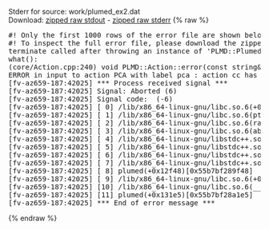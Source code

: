 Stderr for source:  work/plumed_ex2.dat   
Download: [zipped raw stdout](plumed_ex2.dat.plumed.stdout.txt.zip) - [zipped raw stderr](plumed_ex2.dat.plumed.stderr.txt.zip) 
{% raw %}
<pre>
#! Only the first 1000 rows of the error file are shown below
#! To inspect the full error file, please download the zipped raw stderr file above
terminate called after throwing an instance of 'PLMD::Plumed::ExceptionError'
what():
(core/Action.cpp:240) void PLMD::Action::error(const string&) const
ERROR in input to action PCA with label pca : action cc has no component named cc (hint! the components in this actions are: )
[fv-az659-187:42025] *** Process received signal ***
[fv-az659-187:42025] Signal: Aborted (6)
[fv-az659-187:42025] Signal code:  (-6)
[fv-az659-187:42025] [ 0] /lib/x86_64-linux-gnu/libc.so.6(+0x42520)[0x7fa494a42520]
[fv-az659-187:42025] [ 1] /lib/x86_64-linux-gnu/libc.so.6(pthread_kill+0x12c)[0x7fa494a969fc]
[fv-az659-187:42025] [ 2] /lib/x86_64-linux-gnu/libc.so.6(raise+0x16)[0x7fa494a42476]
[fv-az659-187:42025] [ 3] /lib/x86_64-linux-gnu/libc.so.6(abort+0xd3)[0x7fa494a287f3]
[fv-az659-187:42025] [ 4] /lib/x86_64-linux-gnu/libstdc++.so.6(+0xa2b9e)[0x7fa494ea2b9e]
[fv-az659-187:42025] [ 5] /lib/x86_64-linux-gnu/libstdc++.so.6(+0xae20c)[0x7fa494eae20c]
[fv-az659-187:42025] [ 6] /lib/x86_64-linux-gnu/libstdc++.so.6(+0xae277)[0x7fa494eae277]
[fv-az659-187:42025] [ 7] /lib/x86_64-linux-gnu/libstdc++.so.6(__cxa_rethrow+0x4b)[0x7fa494eae52b]
[fv-az659-187:42025] [ 8] plumed(+0x12f48)[0x55b7bf289f48]
[fv-az659-187:42025] [ 9] /lib/x86_64-linux-gnu/libc.so.6(+0x29d90)[0x7fa494a29d90]
[fv-az659-187:42025] [10] /lib/x86_64-linux-gnu/libc.so.6(__libc_start_main+0x80)[0x7fa494a29e40]
[fv-az659-187:42025] [11] plumed(+0x131e5)[0x55b7bf28a1e5]
[fv-az659-187:42025] *** End of error message ***
</pre>
{% endraw %}
